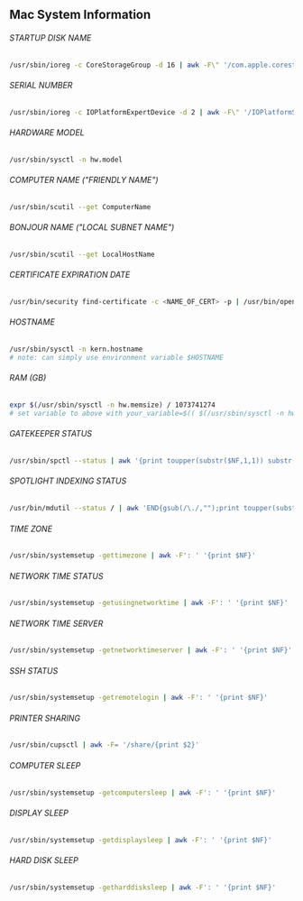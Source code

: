 ## Mac System Information

###### STARTUP DISK NAME
```bash
/usr/sbin/ioreg -c CoreStorageGroup -d 16 | awk -F\" '/com.apple.corestorage.lvg.name/{print $(NF-1)}'
```

###### SERIAL NUMBER
```bash
/usr/sbin/ioreg -c IOPlatformExpertDevice -d 2 | awk -F\" '/IOPlatformSerialNumber/{print $(NF-1)}'
```

###### HARDWARE MODEL
```bash
/usr/sbin/sysctl -n hw.model
```

###### COMPUTER NAME ("FRIENDLY NAME")
```bash
/usr/sbin/scutil --get ComputerName
```

###### BONJOUR NAME ("LOCAL SUBNET NAME")
```bash
/usr/sbin/scutil --get LocalHostName
```
###### CERTIFICATE EXPIRATION DATE
```bash
/usr/bin/security find-certificate -c <NAME_OF_CERT> -p | /usr/bin/openssl x509 -enddate -noout | cut -d\= -f2 | xargs -I {} date -jf "%b %d %T %Y %Z" {} "+%F %T %Z"
```
###### HOSTNAME
```bash
/usr/sbin/sysctl -n kern.hostname
# note: can simply use environment variable $HOSTNAME
```

###### RAM (GB)
```bash
expr $(/usr/sbin/sysctl -n hw.memsize) / 1073741274
# set variable to above with your_variable=$(( $(/usr/sbin/sysctl -n hw.memsize) / 1073741274 ))
```

###### GATEKEEPER STATUS
```bash
/usr/sbin/spctl --status | awk '{print toupper(substr($NF,1,1)) substr($NF,2)}'
```

###### SPOTLIGHT INDEXING STATUS
```bash
/usr/bin/mdutil --status / | awk 'END{gsub(/\./,"");print toupper(substr($NF,1,1)) substr($NF,2)}'
```

###### TIME ZONE
```bash
/usr/sbin/systemsetup -gettimezone | awk -F': ' '{print $NF}'
```

###### NETWORK TIME STATUS
```bash
/usr/sbin/systemsetup -getusingnetworktime | awk -F': ' '{print $NF}'
```

###### NETWORK TIME SERVER
```bash
/usr/sbin/systemsetup -getnetworktimeserver | awk -F': ' '{print $NF}'
```

###### SSH STATUS
```bash
/usr/sbin/systemsetup -getremotelogin | awk -F': ' '{print $NF}'
```

###### PRINTER SHARING
```bash
/usr/sbin/cupsctl | awk -F= '/share/{print $2}'
```

###### COMPUTER SLEEP
```bash
/usr/sbin/systemsetup -getcomputersleep | awk -F': ' '{print $NF}'
```

###### DISPLAY SLEEP
```bash
/usr/sbin/systemsetup -getdisplaysleep | awk -F': ' '{print $NF}'
```

###### HARD DISK SLEEP
```bash
/usr/sbin/systemsetup -getharddisksleep | awk -F': ' '{print $NF}'
```
